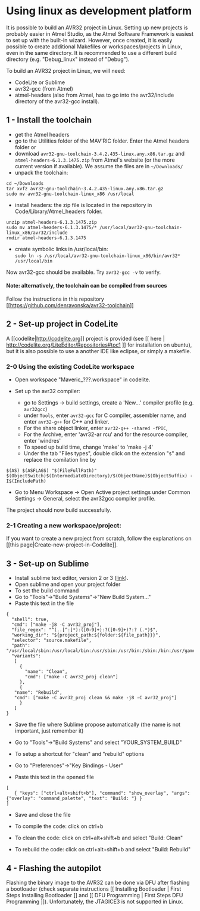 # Using linux as development platform

It is possible to build an AVR32 project in Linux. Setting up new projects is probably easier in Atmel Studio, as the Atmel Software Framework is easiest to set up with the built-in wizard. However, once created, it is easily possible to create additional Makefiles or workspaces/projects in Linux, even in the same directory. It is recommended to use a different build directory (e.g. "Debug_linux" instead of "Debug").

To build an AVR32 project in Linux, we will need:
- CodeLite or Sublime
- avr32-gcc (from Atmel) 
- atmel-headers (also from Atmel, has to go into the avr32/include directory of the avr32-gcc install). 

## 1 - Install the toolchain
- get the Atmel headers
 - go to the Utilities folder of the MAV'RIC folder. Enter the Atmel headers folder or
 - download  `avr32-gnu-toolchain-3.4.2.435-linux.any.x86.tar.gz` and `atmel-headers-6.1.3.1475.zip` from Atmel's website (or the more current version if available). We assume the files are in `~/Downloads/`  
- unpack the toolchain:
```
cd ~/Downloads
tar xvfz avr32-gnu-toolchain-3.4.2.435-linux.any.x86.tar.gz
sudo mv avr32-gnu-toolchain-linux_x86 /usr/local
```
- install headers: the zip file is located in the repository in Code/Library/Atmel_headers folder. 
```
unzip atmel-headers-6.1.3.1475.zip
sudo mv atmel-headers-6.1.3.1475/* /usr/local/avr32-gnu-toolchain-linux_x86/avr32/include
rmdir atmel-headers-6.1.3.1475
```
- create symbolic links in /usr/local/bin:  
`sudo ln -s /usr/local/avr32-gnu-toolchain-linux_x86/bin/avr32* /usr/local/bin`

Now avr32-gcc should be available. Try `avr32-gcc -v` to verify.

#### Note: alternatively, the toolchain can be compiled from sources
Follow the instructions in this repository [[https://github.com/denravonska/avr32-toolchain]]

## 2 - Set-up project in CodeLite

A [[codelite|http://codelite.org]] project is provided (see [[ here | http://codelite.org/LiteEditor/Repositories#toc1 ]] for installation on ubuntu), but it is also possible to use a another IDE like eclipse, or simply a makefile.

### 2-0 Using the existing CodeLite workspace

- Open workspace "Maveric_???.workspace" in codelite. 

- Set up the avr32 compiler:
    * go to Settings -> build settings, create a 'New...' compiler profile (e.g. `avr32gcc`) 
    * under `Tools`, enter `avr32-gcc` for C compiler, assembler name, and enter `avr32-g++` for C++ and linker. 
    * For the share object linker, enter `avr32-g++ -shared -fPIC`, 
    * For the Archive, enter 'avr32-ar rcu' and for the resource compiler, enter 'windres'
    * To speed up build time, change 'make' to 'make -j 4'
    * Under the tab "Files types", double click on the extension "s" and replace the comilation line by 
```
$(AS) $(ASFLAGS) "$(FileFullPath)" $(ObjectSwitch)$(IntermediateDirectory)/$(ObjectName)$(ObjectSuffix) -I$(IncludePath)
```

- Go to Menu Workspace -> Open Active project settings under Common Settings -> General, select the avr32gcc compiler profile.

The project should now build successfully.

### 2-1 Creating a new workspace/project:
If you want to create a new project from scratch, follow the explanations on [[this page|Create-new-project-in-Codelite]].

## 3 - Set-up on Sublime
- Install sublime text editor, version 2 or 3 ([link](http://www.sublimetext.com/)). 
- Open sublime and open your project folder
- To set the build command
 - Go to "Tools"->"Build Systems"->"New Build System..."
 - Paste this text in the file
 ```
{
   "shell": true,
   "cmd": ["make -j8 -C avr32_proj"],
   "file_regex": "^(..[^:]*):([0-9]+):?([0-9]+)?:? (.*)$",
   "working_dir": "${project_path:${folder:${file_path}}}",
   "selector": "source.makefile",
   "path": "/usr/local/sbin:/usr/local/bin:/usr/sbin:/usr/bin:/sbin:/bin:/usr/games:/usr/local/games",
   "variants":
    [
      {
        "name": "Clean",
        "cmd": ["make -C avr32_proj clean"]
      },
      {
	"name": "Rebuild",
	"cmd": ["make -C avr32_proj clean && make -j8 -C avr32_proj"]
      }
    ]
}
 ```
 - Save the file where Sublime propose automatically (the name is not important, just remember it)
 - Go to "Tools"->"Build Systems" and select "YOUR_SYSTEM_BUILD"

- To setup a shortcut for "clean" and "rebuild" options
 - Go to "Preferences"->"Key Bindings - User"
 - Paste this text in the opened file
 ```
[
    { "keys": ["ctrl+alt+shift+b"], "command": "show_overlay", "args": {"overlay": "command_palette", "text": "Build: "} }
]
```
 - Save and close the file

- To compile the code: click on ctrl+b
- To clean the code: click on ctrl+alt+shift+b and select "Build: Clean"
- To rebuild the code: click on ctrl+alt+shift+b and select "Build: Rebuild"

## 4 - Flashing the autopilot
Flashing the binary image to the AVR32 can be done via DFU after flashing a bootloader (check separate instructions [[ Installing Bootloader | First Steps Installing Bootloader ]] and [[ DFU Programming | First Steps DFU Programming ]]). Unfortunately, the JTAGICE3 is not supported in Linux. 